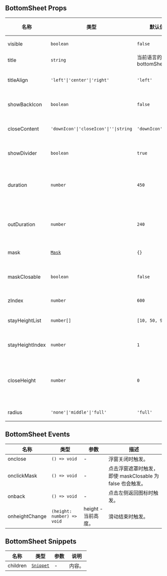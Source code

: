 ## BottomSheet Props

| 名称            | 类型                                                      | 默认值                       | 必传 | 说明                               |
| --------------- | --------------------------------------------------------- | ---------------------------- | ---- | ---------------------------------- |
| visible         | `boolean`                                                 | `false`                      | N    | 是否显示。                         |
| title           | `string`                                                  | 当前语言的 bottomSheet.title | N    | 标题。                             |
| titleAlign      | `'left'\|'center'\|'right'`                               | `'left'`                     | N    | 标题对齐方式。                     |
| showBackIcon    | `boolean`                                                 | `false`                      | N    | 是否显示返回图标。                 |
| closeContent    | `'downIcon'\|'closeIcon'\|''\|string`                     | `'downIcon'`                 | N    | 关闭区域内容。                     |
| showDivider     | `boolean`                                                 | `true`                       | N    | 是否显示分割线。                   |
| duration        | `number`                                                  | `450`                        | N    | 过渡动画出现时间，单位：ms。       |
| outDuration     | `number`                                                  | `240`                        | N    | 过渡动画退出时间，单位：ms。       |
| mask            | [`Mask`](https://stdf.design/components?nav=mask&tab=1) | `{}`                         | N    | 遮罩层参数。                       |
| maskClosable    | `boolean`                                                 | `false`                      | N    | 点击遮罩层是否关闭。               |
| zIndex          | `number`                                                  | `600`                        | N    | z-index。                          |
| stayHeightList  | `number[]`                                                | `[10, 50, 90]`               | N    | 固定高度列表。                     |
| stayHeightIndex | `number`                                                  | `1`                          | N    | 初始固定高度索引。                 |
| closeHeight     | `number`                                                  | `0`                          | N    | 滑动结束时位置低于此高度自动关闭。 |
| radius          | `'none'\|'middle'\|'full'`                                | `'full'`                     | N    | 圆角风格。                         |

## BottomSheet Events

| 名称           | 类型                       | 参数                | 描述                                                      |
| -------------- | -------------------------- | ------------------- | --------------------------------------------------------- |
| onclose        | `() => void`               | -                   | 浮窗关闭时触发。                                          |
| onclickMask    | `() => void`               | -                   | 点击浮窗遮罩时触发，即使 maskClosable 为 false 也会触发。 |
| onback         | `() => void`               | -                   | 点击左侧返回图标时触发。                                  |
| onheightChange | `(height: number) => void` | height - 当前高度。 | 滑动结束时触发。                                          |

## BottomSheet Snippets

| 名称     | 类型                                                                | 参数 | 说明   |
| -------- | ------------------------------------------------------------------- | ---- | ------ |
| children | [`Snippet`](https://svelte.dev/docs/svelte/snippet#Typing-snippets) | -    | 内容。 |
